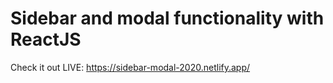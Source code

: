 # Sidebar and modal functionality with ReactJS

Check it out LIVE: https://sidebar-modal-2020.netlify.app/
